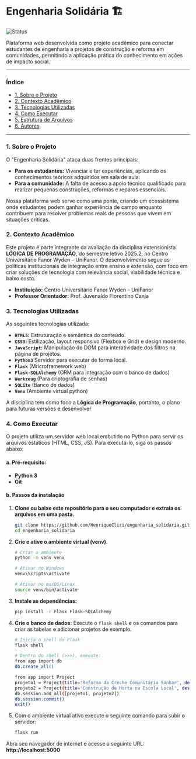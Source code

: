 # Engenharia Solidária 🏗️

![Status](https://img.shields.io/badge/status-em%20desenvolvimento-yellow)

Plataforma web desenvolvida como projeto acadêmico para conectar estudantes de engenharia a projetos de construção e reforma em comunidades, permitindo a aplicação prática do conhecimento em ações de impacto social.

---

### Índice

- [1. Sobre o Projeto](#1-sobre-o-projeto)
- [2. Contexto Acadêmico](#2-contexto-acadêmico)
- [3. Tecnologias Utilizadas](#3-tecnologias-utilizadas)
- [4. Como Executar](#4-como-executar)
- [5. Estrutura de Arquivos](#5-estrutura-de-arquivos)
- [6. Autores](#6-autores)

---

### 1. Sobre o Projeto

O "Engenharia Solidária" ataca duas frentes principais:
* **Para os estudantes:** Vivenciar e ter experiências, aplicando os conhecimentos teóricos adquiridos em sala de aula.
* **Para a comunidade:** A falta de acesso a apoio técnico qualificado para realizar pequenas construções, reformas e reparos essenciais.

Nossa plataforma web serve como uma ponte, criando um ecossistema onde estudantes podem ganhar experiência de campo enquanto contribuem para resolver problemas reais de pessoas que vivem em situações críticas.

### 2. Contexto Acadêmico

Este projeto é parte integrante da avaliação da disciplina extensionista **LÓGICA DE PROGRAMAÇÃO**, do semestre letivo 2025.2, no Centro Universitário Fanor Wyden – UniFanor. O desenvolvimento segue as políticas institucionais de integração entre ensino e extensão, com foco em criar soluções de tecnologia com relevância social, viabilidade técnica e baixo custo.

- **Instituição:** Centro Universitário Fanor Wyden – UniFanor
- **Professor Orientador:** Prof. Juvenaldo Florentino Canja

### 3. Tecnologias Utilizadas

As seguintes tecnologias utilizada:

- **`HTML5`:** Estruturação e semântica do conteúdo.
- **`CSS3`:** Estilização, layout responsivo (Flexbox e Grid) e design moderno.
- **`JavaScript`:** Manipulação do DOM para interatividade dos filtros na página de projetos.
- **`Python3`** Servidor para executar de forma local.
- **`Flask`** (Mricroframework web)
- **`Flask-SQLAlchemy`** (ORM para integração com o banco de dados)
- **`Werkzeug`** (Para criptografia de senhas)
- **`SQLite`** (Banco de dados)
- **`Venv`** (Ambiente virtual python)

A disciplina tem como foco a **Lógica de Programação**, portanto, o plano para futuras versões é desenvolver

### 4. Como Executar

O projeto utiliza um servidor web local embutido no Python para servir os arquivos estáticos (HTML, CSS, JS). Para executá-lo, siga os passos abaixo:

#### a. **Pré-requisito:** 
- **Python 3**
- **Git**

#### b. **Passos da instalação**

1. **Clone ou baixe este repositório para o seu computador e extraia os arquivos em uma pasta.**

    ```bash
    git clone https://github.com/HenriqueCliri/engenharia_solidaria.git
    cd engenharia_solidaria
    ```

2. **Crie e ative o ambiente virtual (venv).**

    ```bash
    # Criar o ambiente
    python -m venv venv

    # Ativar no Windows
    venv\Scripts\activate

    # Ativar no macOS/Linux
    source venv/bin/activate
    ```

3.  **Instale as dependências:**

    ```bash
    pip install -r Flask Flask-SQLAlchemy
    ```

4.  **Crie o banco de dados:**
    Execute o `flask shell` e os comandos para criar as tabelas e adicionar projetos de exemplo.
    
    ```bash
    # Inicia o shell do Flask
    flask shell

    # Dentro do shell (>>>), execute:
    from app import db
    db.create_all()

    from app import Project
    projeto1 = Project(title='Reforma da Creche Comunitária Sonhar', description='A creche precisa de uma reforma em suas instalações elétricas...', location='Bairro Bom Jardim, Fortaleza')
    projeto2 = Project(title='Construção de Horta na Escola Local', description='Vamos construir uma horta comunitária no pátio da escola...', location='Bairro Jangurussu, Fortaleza')
    db.session.add_all([projeto1, projeto2])
    db.session.commit()
    exit()
    ```

5.  Com o ambiente virtual ativo execute o seguinte comando para subir o servidor:

    ```bash
    flask run
    ```
 Abra seu navegador de internet e acesse a seguinte URL: **http://localhost:5000**
